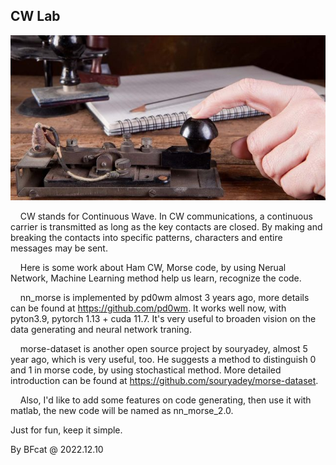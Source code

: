 ## CW Lab

![](./img/hamcodes-640x336.jpg)

&nbsp;&nbsp;&nbsp;&nbsp;CW stands for Continuous Wave. In CW communications, a continuous carrier is transmitted as long as the key contacts are closed. By making and breaking the contacts into specific patterns, characters and entire messages may be sent.



&nbsp;&nbsp;&nbsp;&nbsp;Here is some work about Ham CW, Morse code, by using Nerual Network, Machine Learning method help us learn, recognize the code.

&nbsp;&nbsp;&nbsp;&nbsp;nn_morse is implemented by pd0wm almost 3 years ago, more details can be found at https://github.com/pd0wm. It works well now, with pyton3.9, pytorch 1.13 + cuda 11.7. It's very useful to broaden vision on the data generating and neural network traning.

&nbsp;&nbsp;&nbsp;&nbsp;morse-dataset is another open source project by souryadey, almost 5 year ago, which is very useful, too. He suggests a method to distinguish 0 and 1 in morse code, by using stochastical method. More detailed introduction can be found at https://github.com/souryadey/morse-dataset. 

&nbsp;&nbsp;&nbsp;&nbsp;Also, I'd like to add some features on code generating, then use it with matlab, the new code will be named as nn_morse_2.0.

Just for fun,  keep it simple.


By BFcat @  2022.12.10